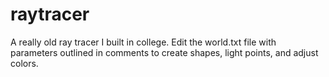 # raytracer
A really old ray tracer I built in college.  Edit the world.txt file with parameters outlined in comments to create shapes, light points, and adjust colors.
